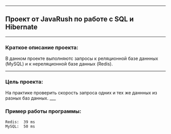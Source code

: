 ___
<h2>Проект от JavaRush по работе с SQL и Hibernate</h2>

___
<h3 ><a>Краткое описание проекта:</a></h3>
В данном проекте выполняютс запросы к реляционной базе даннных (MySQL) и к нереляционной базе данных (Redis).

___ 
<h3 ><a>Цель проекта:</a></h3>
На практике проверить скорость запроса одних и тех же даннных из разных баз данных.
___ 


### <a>Пример работы программы:</a></h3>
```
Redis:	39 ms
MySQL:	50 ms
